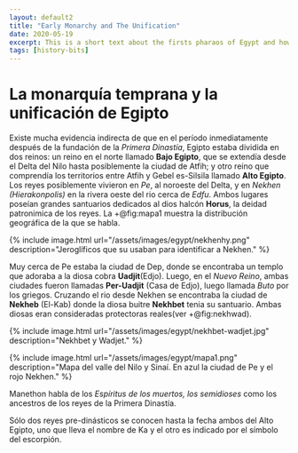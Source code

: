 ```yaml
---
layout: default2
title: "Early Monarchy and The Unification"
date: 2020-05-19
excerpt: This is a short text about the firsts pharaos of Egypt and how the unification happened.
tags: [history-bits]
---
```


# La monarquía temprana y la unificación de Egipto

Existe mucha evidencia indirecta de que en el período inmediatamente después de la fundación de la *Primera Dinastía*, Egipto estaba dividida en dos reinos: un reino en el norte llamado **Bajo Egipto**, que se extendía desde el Delta del Nilo hasta posiblemente la ciudad de Atfih; y otro reino que comprendía los territorios entre Atfih y Gebel es-Silsila llamado **Alto Egipto**.
Los reyes posiblemente vivieron en *Pe*, al noroeste del Delta, y en *Nekhen (Hierakonpolis)* en la rivera oeste del rio cerca de *Edfu*. Ambos lugares poseían grandes santuarios dedicados al dios halcón **Horus**, la deidad patronimica de los reyes. La +@fig:mapa1 muestra la distribución geográfica de la que se habla.

{% include image.html url="/assets/images/egypt/nekhenhy.png" 
  description="Jeroglíficos que su usaban para identificar a Nekhen." %}



Muy cerca de Pe estaba la ciudad de Dep, donde se encontraba un templo que adoraba a la diosa cobra **Uadjit**(Edjo). Luego, en el *Nuevo Reino*, ambas ciudades fueron llamadas **Per-Uadjit** (Casa de Edjo), luego llamada *Buto* por los griegos.
Cruzando el rio desde Nekhen se encontraba la ciudad de **Nekheb** (El-Kab) donde la diosa buitre **Nekhbet** tenia su santuario. Ambas diosas eran consideradas protectoras reales(ver +@fig:nekhwad).



{% include image.html url="/assets/images/egypt/nekhbet-wadjet.jpg" 
  description="Nekhbet y Wadjet." %}

{% include image.html url="/assets/images/egypt/mapa1.png" 
  description="Mapa del valle del Nilo y Sinaí. En azul la ciudad de Pe y el rojo Nekhen." %}

Manethon habla de los *Espíritus de los muertos, los semidioses* como los ancestros de los reyes de la Primera Dinastía.

Sólo dos reyes pre-dinásticos se conocen hasta la fecha ambos del Alto Egipto, uno que lleva el nombre de Ka y el otro es indicado por el símbolo del escorpión. 